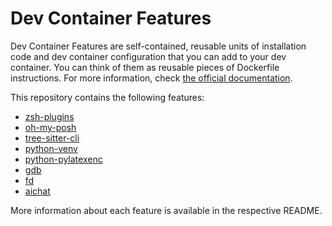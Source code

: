 # Dev Container Features

Dev Container Features are self-contained, reusable units of installation code
and dev container configuration that you can add to your dev container. You can
think of them as reusable pieces of Dockerfile instructions. For more
information, check
[the official documentation](https://containers.dev/implementors/features/).

This repository contains the following features:

- [zsh-plugins](src/zsh-plugins)
- [oh-my-posh](src/oh-my-posh)
- [tree-sitter-cli](src/tree-sitter-cli)
- [python-venv](src/python-venv)
- [python-pylatexenc](/src/python-pylatexenc)
- [gdb](src/gdb)
- [fd](src/fd)
- [aichat](src/aichat)

More information about each feature is available in the respective README.
